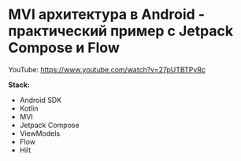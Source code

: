 # MVI архитектура в Android - практический пример с Jetpack Compose и Flow

YouTube:
https://www.youtube.com/watch?v=27pUTBTPyRc

**Stack:**
- Android SDK
- Kotlin
- MVI
- Jetpack Compose
- ViewModels
- Flow
- Hilt
